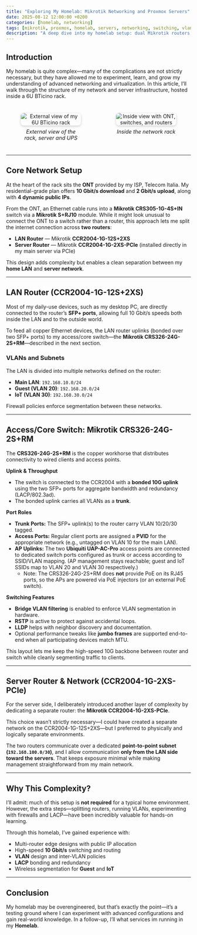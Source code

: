 ```yaml
---
title: "Exploring My Homelab: Mikrotik Networking and Proxmox Servers"
date: 2025-08-12 12:00:00 +0200
categories: [homelab, networking]
tags: [mikrotik, proxmox, homelab, servers, networking, switching, vlan, lacp]
description: "A deep dive into my homelab setup: dual Mikrotik routers, high-speed LAN, multiple VLANs, and a dedicated server network."
---
```


## Introduction

My homelab is quite complex—many of the complications are not strictly necessary, but they have allowed me to experiment, learn, and grow my understanding of advanced networking and virtualization. In this article, I’ll walk through the structure of my network and server infrastructure, hosted inside a 6U BTicino rack.

<div style="display: flex; justify-content: space-between; gap: 1rem; margin: 1.5rem 0;">
  <figure style="flex: 1; text-align: center;">
    <img src="/assets/lib/homelab/external_view.jpg" alt="External view of my 6U BTicino rack" style="max-width: 100%; border-radius: 8px; box-shadow: 0 2px 6px rgba(0,0,0,0.2);" />
    <figcaption style="margin-top: 0.5rem; font-style: italic; font-size: 0.9rem;">External view of the rack, server and UPS</figcaption>
  </figure>
  <figure style="flex: 1; text-align: center;">
    <img src="/assets/lib/homelab/inside_view.jpg" alt="Inside view with ONT, switches, and routers" style="max-width: 100%; border-radius: 8px; box-shadow: 0 2px 6px rgba(0,0,0,0.2);" />
    <figcaption style="margin-top: 0.5rem; font-style: italic; font-size: 0.9rem;">Inside the network rack</figcaption>
  </figure>
</div>


---

## Core Network Setup

At the heart of the rack sits the **ONT** provided by my ISP, Telecom Italia. My residential-grade plan offers **10 Gbit/s download** and **2 Gbit/s upload**, along with **4 dynamic public IPs**.

From the ONT, an Ethernet cable runs into a **Mikrotik CRS305-1G-4S+IN** switch via a **Mikrotik S+RJ10** module. While it might look unusual to connect the ONT to a switch rather than a router, this approach lets me split the internet connection across **two routers**:

- **LAN Router** — Mikrotik **CCR2004-1G-12S+2XS**
- **Server Router** — Mikrotik **CCR2004-1G-2XS-PCIe** (installed directly in my main server via PCIe)

This design adds complexity but enables a clean separation between my **home LAN** and **server network**.

---

## LAN Router (CCR2004-1G-12S+2XS)

Most of my daily-use devices, such as my desktop PC, are directly connected to the router’s **SFP+ ports**, allowing full 10 Gbit/s speeds both inside the LAN and to the outside world.

To feed all copper Ethernet devices, the LAN router uplinks (bonded over two SFP+ ports) to my access/core switch—the **Mikrotik CRS326-24G-2S+RM**—described in the next section.

### VLANs and Subnets

The LAN is divided into multiple networks defined on the router:

- **Main LAN**: `192.168.10.0/24`
- **Guest (VLAN 20)**: `192.168.20.0/24`
- **IoT (VLAN 30)**: `192.168.30.0/24`

Firewall policies enforce segmentation between these networks.

---

## Access/Core Switch: Mikrotik CRS326-24G-2S+RM

The **CRS326-24G-2S+RM** is the copper workhorse that distributes connectivity to wired clients and access points.

**Uplink & Throughput**
- The switch is connected to the CCR2004 with a **bonded 10G uplink** using the two SFP+ ports for aggregate bandwidth and redundancy (LACP/802.3ad).
- The bonded uplink carries all VLANs as a **trunk**.

**Port Roles**
- **Trunk Ports:** The SFP+ uplink(s) to the router carry VLAN 10/20/30 tagged.
- **Access Ports:** Regular client ports are assigned a **PVID** for the appropriate network (e.g., untagged on VLAN 10 for the main LAN).
- **AP Uplinks:** The two **Ubiquiti UAP-AC-Pro** access points are connected to dedicated switch ports configured as trunk or access according to SSID/VLAN mapping. (AP management stays reachable; guest and IoT SSIDs map to VLAN 20 and VLAN 30 respectively.)
  - Note: The CRS326-24G-2S+RM does **not** provide PoE on its RJ45 ports, so the APs are powered via PoE injectors (or an external PoE switch).

**Switching Features**
- **Bridge VLAN filtering** is enabled to enforce VLAN segmentation in hardware.
- **RSTP** is active to protect against accidental loops.
- **LLDP** helps with neighbor discovery and documentation.
- Optional performance tweaks like **jumbo frames** are supported end-to-end when all participating devices match MTU.

This layout lets me keep the high-speed 10G backbone between router and switch while cleanly segmenting traffic to clients.

---

## Server Router & Network (CCR2004-1G-2XS-PCIe)

For the server side, I deliberately introduced another layer of complexity by dedicating a separate router: the **Mikrotik CCR2004-1G-2XS-PCIe**.

This choice wasn’t strictly necessary—I could have created a separate network on the CCR2004-1G-12S+2XS—but I preferred to physically and logically separate environments.

The two routers communicate over a dedicated **point-to-point subnet (`192.168.100.0/30`)**, and I allow communication **only from the LAN side toward the servers**. That keeps exposure minimal while making management straightforward from my main network.

---

## Why This Complexity?

I’ll admit: much of this setup is **not required** for a typical home environment. However, the extra steps—splitting routers, running VLANs, experimenting with firewalls and LACP—have been incredibly valuable for hands-on learning.

Through this homelab, I’ve gained experience with:

- Multi-router edge designs with public IP allocation
- High-speed **10 Gbit/s** switching and routing
- **VLAN** design and inter-VLAN policies
- **LACP** bonding and redundancy
- Wireless segmentation for **Guest** and **IoT**

---

## Conclusion

My homelab may be overengineered, but that’s exactly the point—it’s a testing ground where I can experiment with advanced configurations and gain real-world knowledge. In a follow-up, I’ll what services im running in my **Homelab**.
